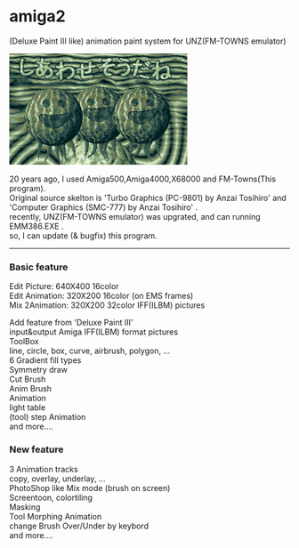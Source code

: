 # amiga2
 (Deluxe Paint III like) animation paint system for UNZ(FM-TOWNS emulator) 

![スイカの行進](https://github.com/clouddan4/amiga2/blob/master/SUIKA.gif)

20 years ago, I used Amiga500,Amiga4000,X68000 and FM-Towns(This program).  
Original source skelton is 'Turbo Graphics (PC-9801) by Anzai Tosihiro' and  
 'Computer Graphics (SMC-777) by Anzai Tosihiro' .  
recently, UNZ(FM-TOWNS emulator) was upgrated, and can running EMM386.EXE .  
so, I can update (& bugfix) this program.   

---

### Basic feature
Edit Picture:   640X400 16color  
Edit Animation: 320X200 16color (on EMS frames)  
Mix 2Animation: 320X200 32color IFF(ILBM) pictures  

Add feature from 'Deluxe Paint III'  
  input&output Amiga IFF(ILBM) format pictures  
  ToolBox  
    line, circle, box, curve, airbrush, polygon, ...  
    6 Gradient fill types  
  Symmetry draw  
  Cut Brush  
  Anim Brush  
  Animation  
    light table  
    (tool) step Animation  
  and more....  

### New feature
  3 Animation tracks  
    copy, overlay, underlay, ...  
  PhotoShop like Mix mode (brush on screen)  
  Screentoon, colortiling  
  Masking  
  Tool Morphing Animation  
  change Brush Over/Under by keybord  
  and more....  




